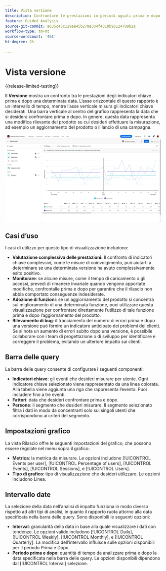 ```yaml
---
title: Vista versione
description: Confrontare le prestazioni in periodi uguali prima e dopo il rilascio.
feature: Guided Analysis
source-git-commit: a635c43c129ea45b270e304f4310b95124709b2a
workflow-type: tm+mt
source-wordcount: '461'
ht-degree: 2%

---
```


# Vista versione

{{release-limited-testing}}

Il **Versione** mostra un confronto tra le prestazioni degli indicatori chiave prima e dopo una determinata data. L’asse orizzontale di questo rapporto è un intervallo di tempo, mentre l’asse verticale misura gli indicatori chiave desiderati. Una barra verticale al centro del grafico rappresenta la data che si desidera confrontare prima e dopo. In genere, questa data rappresenta una modifica rilevante del prodotto su cui desideri effettuare la misurazione, ad esempio un aggiornamento del prodotto o il lancio di una campagna.

![del prossimo maggio (?)](../assets/release.png)

## Casi d’uso

I casi di utilizzo per questo tipo di visualizzazione includono:

* **Valutazione complessiva delle prestazioni:** Il confronto di indicatori chiave complessivi, come le misure di coinvolgimento, può aiutarti a determinare se una determinata versione ha avuto complessivamente esito positivo.
* **Monitorare**: se alcune misure, come il tempo di caricamento o gli accessi, prevedi di rimanere invariate quando vengono apportate modifiche, confrontalle prima e dopo per garantire che il rilascio non abbia comportato conseguenze indesiderate.
* **Adozione di funzioni**: se un aggiornamento del prodotto si concentra sul miglioramento di una determinata funzione, puoi utilizzare questa visualizzazione per confrontare direttamente l’utilizzo di tale funzione prima e dopo l’aggiornamento del prodotto.
* **Rilevamento di bug**: il tracciamento del numero di errori prima e dopo una versione può fornire un indicatore anticipato dei problemi dei clienti. Se si nota un aumento di errori subito dopo una versione, è possibile collaborare con i team di progettazione o di sviluppo per identificare e correggere il problema, evitando un ulteriore impatto sui clienti.

## Barra delle query

La barra delle query consente di configurare i seguenti componenti:

* **Indicatori chiave**: gli eventi che desideri misurare per utente. Ogni indicatore chiave selezionato viene rappresentato da una linea colorata. Alla tabella viene aggiunta una riga che rappresenta l’evento. Puoi includere fino a tre eventi.
* **Fattori**: data che desideri confrontare prima e dopo.
* **Persone**: il segmento che desideri misurare. Il segmento selezionato filtra i dati in modo da concentrarti solo sui singoli utenti che corrispondono ai criteri del segmento.

## Impostazioni grafico

La vista Rilascio offre le seguenti impostazioni del grafico, che possono essere regolate nel menu sopra il grafico:

* **Metrica**: la metrica da misurare. Le opzioni includono [!UICONTROL Events per user], [!UICONTROL Percentage of users], [!UICONTROL Events], [!UICONTROL Sessions], e [!UICONTROL Users].
* **Tipo di grafico**: tipo di visualizzazione che desideri utilizzare. Le opzioni includono Linea.

## Intervallo date

La selezione della data nell’analisi di impatto funziona in modo diverso rispetto ad altri tipi di analisi, in quanto il rapporto ruota attorno alla data specificata nella barra delle query. Sono disponibili le seguenti opzioni:

* **Interval**: granularità della data in base alla quale visualizzare i dati con tendenze. Le opzioni valide includono [!UICONTROL Daily], [!UICONTROL Weekly], [!UICONTROL Monthly], e [!UICONTROL Quarterly]. La modifica dell’intervallo influisce sulle opzioni disponibili per il periodo Prima e Dopo.
* **Periodo prima e dopo**: quantità di tempo da analizzare prima e dopo la data specificata nella barra delle query. Le opzioni disponibili dipendono dal [!UICONTROL Interval] selezione.
